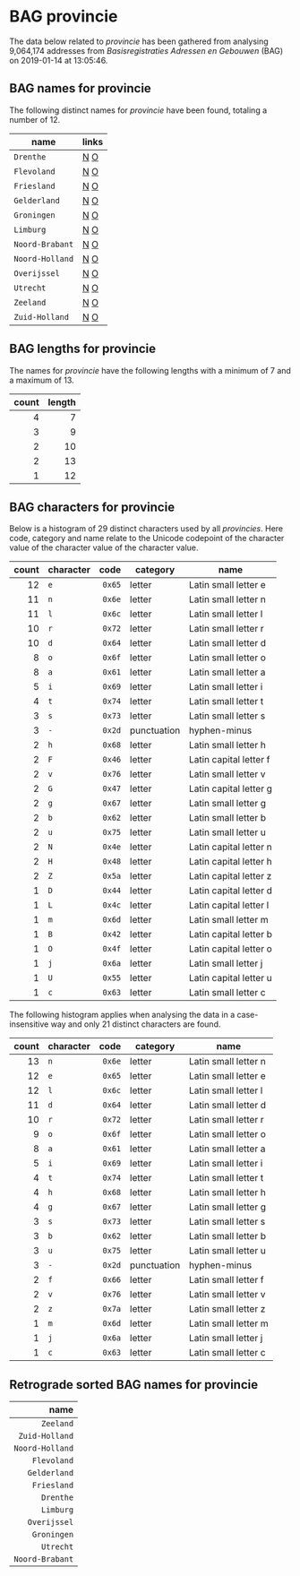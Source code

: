 # BAG provincie

The data below related to *provincie* has been gathered from analysing 9,064,174 addresses from *Basisregistraties Adressen en Gebouwen* (BAG) on 2019-01-14 at 13:05:46.


## BAG names for provincie

The following distinct names for *provincie* have been found, totaling a number of 12.

| name | links |
|---|---|
| `Drenthe` | <a target="_blank" title="Nominatim" href="https://nominatim.openstreetmap.org/search?countrycodes=NL&q=Drenthe">N</a> <a target="_blank" title="Overpass Turbo" href="https://overpass-turbo.eu/?Q=rel[admin_level=4][type=boundary][boundary=administrative][name=%22Drenthe%22];out geom;">O</a> |
| `Flevoland` | <a target="_blank" title="Nominatim" href="https://nominatim.openstreetmap.org/search?countrycodes=NL&q=Flevoland">N</a> <a target="_blank" title="Overpass Turbo" href="https://overpass-turbo.eu/?Q=rel[admin_level=4][type=boundary][boundary=administrative][name=%22Flevoland%22];out geom;">O</a> |
| `Friesland` | <a target="_blank" title="Nominatim" href="https://nominatim.openstreetmap.org/search?countrycodes=NL&q=Friesland">N</a> <a target="_blank" title="Overpass Turbo" href="https://overpass-turbo.eu/?Q=rel[admin_level=4][type=boundary][boundary=administrative][name=%22Friesland%22];out geom;">O</a> |
| `Gelderland` | <a target="_blank" title="Nominatim" href="https://nominatim.openstreetmap.org/search?countrycodes=NL&q=Gelderland">N</a> <a target="_blank" title="Overpass Turbo" href="https://overpass-turbo.eu/?Q=rel[admin_level=4][type=boundary][boundary=administrative][name=%22Gelderland%22];out geom;">O</a> |
| `Groningen` | <a target="_blank" title="Nominatim" href="https://nominatim.openstreetmap.org/search?countrycodes=NL&q=Groningen">N</a> <a target="_blank" title="Overpass Turbo" href="https://overpass-turbo.eu/?Q=rel[admin_level=4][type=boundary][boundary=administrative][name=%22Groningen%22];out geom;">O</a> |
| `Limburg` | <a target="_blank" title="Nominatim" href="https://nominatim.openstreetmap.org/search?countrycodes=NL&q=Limburg">N</a> <a target="_blank" title="Overpass Turbo" href="https://overpass-turbo.eu/?Q=rel[admin_level=4][type=boundary][boundary=administrative][name=%22Limburg%22];out geom;">O</a> |
| `Noord-Brabant` | <a target="_blank" title="Nominatim" href="https://nominatim.openstreetmap.org/search?countrycodes=NL&q=Noord-Brabant">N</a> <a target="_blank" title="Overpass Turbo" href="https://overpass-turbo.eu/?Q=rel[admin_level=4][type=boundary][boundary=administrative][name=%22Noord-Brabant%22];out geom;">O</a> |
| `Noord-Holland` | <a target="_blank" title="Nominatim" href="https://nominatim.openstreetmap.org/search?countrycodes=NL&q=Noord-Holland">N</a> <a target="_blank" title="Overpass Turbo" href="https://overpass-turbo.eu/?Q=rel[admin_level=4][type=boundary][boundary=administrative][name=%22Noord-Holland%22];out geom;">O</a> |
| `Overijssel` | <a target="_blank" title="Nominatim" href="https://nominatim.openstreetmap.org/search?countrycodes=NL&q=Overijssel">N</a> <a target="_blank" title="Overpass Turbo" href="https://overpass-turbo.eu/?Q=rel[admin_level=4][type=boundary][boundary=administrative][name=%22Overijssel%22];out geom;">O</a> |
| `Utrecht` | <a target="_blank" title="Nominatim" href="https://nominatim.openstreetmap.org/search?countrycodes=NL&q=Utrecht">N</a> <a target="_blank" title="Overpass Turbo" href="https://overpass-turbo.eu/?Q=rel[admin_level=4][type=boundary][boundary=administrative][name=%22Utrecht%22];out geom;">O</a> |
| `Zeeland` | <a target="_blank" title="Nominatim" href="https://nominatim.openstreetmap.org/search?countrycodes=NL&q=Zeeland">N</a> <a target="_blank" title="Overpass Turbo" href="https://overpass-turbo.eu/?Q=rel[admin_level=4][type=boundary][boundary=administrative][name=%22Zeeland%22];out geom;">O</a> |
| `Zuid-Holland` | <a target="_blank" title="Nominatim" href="https://nominatim.openstreetmap.org/search?countrycodes=NL&q=Zuid-Holland">N</a> <a target="_blank" title="Overpass Turbo" href="https://overpass-turbo.eu/?Q=rel[admin_level=4][type=boundary][boundary=administrative][name=%22Zuid-Holland%22];out geom;">O</a> |


## BAG lengths for provincie

The names for *provincie* have the following lengths with a minimum of 7 and a maximum of 13.

| count | length |
|--:|--:|
| 4 | 7 |
| 3 | 9 |
| 2 | 10 |
| 2 | 13 |
| 1 | 12 |


## BAG characters for provincie

Below is a histogram of 29 distinct characters used by all *provincies*. Here code, category and name relate to the Unicode codepoint of the character value of the character value of the character value.

| count | character | code | category | name |
|--:|---|--:|---|---|
| 12 | `e` | `0x65` | letter | Latin small letter e |
| 11 | `n` | `0x6e` | letter | Latin small letter n |
| 11 | `l` | `0x6c` | letter | Latin small letter l |
| 10 | `r` | `0x72` | letter | Latin small letter r |
| 10 | `d` | `0x64` | letter | Latin small letter d |
| 8 | `o` | `0x6f` | letter | Latin small letter o |
| 8 | `a` | `0x61` | letter | Latin small letter a |
| 5 | `i` | `0x69` | letter | Latin small letter i |
| 4 | `t` | `0x74` | letter | Latin small letter t |
| 3 | `s` | `0x73` | letter | Latin small letter s |
| 3 | `-` | `0x2d` | punctuation | hyphen-minus |
| 2 | `h` | `0x68` | letter | Latin small letter h |
| 2 | `F` | `0x46` | letter | Latin capital letter f |
| 2 | `v` | `0x76` | letter | Latin small letter v |
| 2 | `G` | `0x47` | letter | Latin capital letter g |
| 2 | `g` | `0x67` | letter | Latin small letter g |
| 2 | `b` | `0x62` | letter | Latin small letter b |
| 2 | `u` | `0x75` | letter | Latin small letter u |
| 2 | `N` | `0x4e` | letter | Latin capital letter n |
| 2 | `H` | `0x48` | letter | Latin capital letter h |
| 2 | `Z` | `0x5a` | letter | Latin capital letter z |
| 1 | `D` | `0x44` | letter | Latin capital letter d |
| 1 | `L` | `0x4c` | letter | Latin capital letter l |
| 1 | `m` | `0x6d` | letter | Latin small letter m |
| 1 | `B` | `0x42` | letter | Latin capital letter b |
| 1 | `O` | `0x4f` | letter | Latin capital letter o |
| 1 | `j` | `0x6a` | letter | Latin small letter j |
| 1 | `U` | `0x55` | letter | Latin capital letter u |
| 1 | `c` | `0x63` | letter | Latin small letter c |

The following histogram applies when analysing the data in a case-insensitive way and only 21 distinct characters are found.

| count | character | code | category | name |
|--:|---|--:|---|---|
| 13 | `n` | `0x6e` | letter | Latin small letter n |
| 12 | `e` | `0x65` | letter | Latin small letter e |
| 12 | `l` | `0x6c` | letter | Latin small letter l |
| 11 | `d` | `0x64` | letter | Latin small letter d |
| 10 | `r` | `0x72` | letter | Latin small letter r |
| 9 | `o` | `0x6f` | letter | Latin small letter o |
| 8 | `a` | `0x61` | letter | Latin small letter a |
| 5 | `i` | `0x69` | letter | Latin small letter i |
| 4 | `t` | `0x74` | letter | Latin small letter t |
| 4 | `h` | `0x68` | letter | Latin small letter h |
| 4 | `g` | `0x67` | letter | Latin small letter g |
| 3 | `s` | `0x73` | letter | Latin small letter s |
| 3 | `b` | `0x62` | letter | Latin small letter b |
| 3 | `u` | `0x75` | letter | Latin small letter u |
| 3 | `-` | `0x2d` | punctuation | hyphen-minus |
| 2 | `f` | `0x66` | letter | Latin small letter f |
| 2 | `v` | `0x76` | letter | Latin small letter v |
| 2 | `z` | `0x7a` | letter | Latin small letter z |
| 1 | `m` | `0x6d` | letter | Latin small letter m |
| 1 | `j` | `0x6a` | letter | Latin small letter j |
| 1 | `c` | `0x63` | letter | Latin small letter c |


## Retrograde sorted BAG names for provincie

| name | 
|--:|
| `Zeeland` |
| `Zuid-Holland` |
| `Noord-Holland` |
| `Flevoland` |
| `Gelderland` |
| `Friesland` |
| `Drenthe` |
| `Limburg` |
| `Overijssel` |
| `Groningen` |
| `Utrecht` |
| `Noord-Brabant` |
